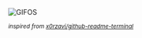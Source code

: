 <div align="justify">
<picture>
    <source media="(prefers-color-scheme: dark)" srcset="https://i.ibb.co/hBPvPTL/output-gif.gif">
    <source media="(prefers-color-scheme: light)" srcset="https://i.ibb.co/hBPvPTL/output-gif.gif">
    <img alt="GIFOS" src="https://i.ibb.co/hBPvPTL/output-gif.gif">
</picture>

<sub><i>inspired from [x0rzavi/github-readme-terminal](https://github.com/x0rzavi/github-readme-terminal)</i></sub>

</div>

<!-- Image deletion URL: https://ibb.co/tq7571Q/dc327f196eed877b98601db07590aab6 -->